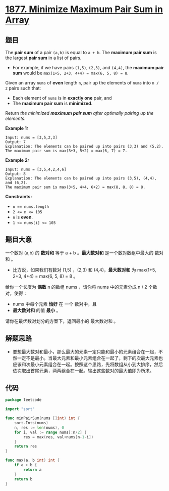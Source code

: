 # [1877. Minimize Maximum Pair Sum in Array](https://leetcode.com/problems/minimize-maximum-pair-sum-in-array/)


## 题目

The **pair sum** of a pair `(a,b)` is equal to `a + b`. The **maximum pair sum** is the largest **pair sum** in a list of pairs.

- For example, if we have pairs `(1,5)`, `(2,3)`, and `(4,4)`, the **maximum pair sum** would be `max(1+5, 2+3, 4+4) = max(6, 5, 8) = 8`.

Given an array `nums` of **even** length `n`, pair up the elements of `nums` into `n / 2` pairs such that:

- Each element of `nums` is in **exactly one** pair, and
- The **maximum pair sum** is **minimized**.

Return *the minimized **maximum pair sum** after optimally pairing up the elements*.

**Example 1:**

```
Input: nums = [3,5,2,3]
Output: 7
Explanation: The elements can be paired up into pairs (3,3) and (5,2).
The maximum pair sum is max(3+3, 5+2) = max(6, 7) = 7.
```

**Example 2:**

```
Input: nums = [3,5,4,2,4,6]
Output: 8
Explanation: The elements can be paired up into pairs (3,5), (4,4), and (6,2).
The maximum pair sum is max(3+5, 4+4, 6+2) = max(8, 8, 8) = 8.
```

**Constraints:**

- `n == nums.length`
- `2 <= n <= 105`
- `n` is **even**.
- `1 <= nums[i] <= 105`

## 题目大意

一个数对 (a,b) 的 **数对和** 等于 a + b 。**最大数对和** 是一个数对数组中最大的 数对和 。

- 比方说，如果我们有数对 (1,5) ，(2,3) 和 (4,4)，**最大数对和** 为 max(1+5, 2+3, 4+4) = max(6, 5, 8) = 8 。

给你一个长度为 **偶数** n 的数组 nums ，请你将 nums 中的元素分成 n / 2 个数对，使得：

- nums 中每个元素 **恰好** 在 一个 数对中，且
- **最大数对和** 的值 **最小** 。

请你在最优数对划分的方案下，返回最小的 最大数对和 。

## 解题思路

- 要想最大数对和最小，那么最大的元素一定只能和最小的元素组合在一起，不然一定不是最小。当最大元素和最小元素组合在一起了，剩下的次最大元素也应该和次最小元素组合在一起。按照这个思路，先将数组从小到大排序，然后依次取出首尾元素，两两组合在一起。输出这些数对的最大值即为所求。

## 代码

```go
package leetcode

import "sort"

func minPairSum(nums []int) int {
	sort.Ints(nums)
	n, res := len(nums), 0
	for i, val := range nums[:n/2] {
		res = max(res, val+nums[n-1-i])
	}
	return res
}

func max(a, b int) int {
	if a > b {
		return a
	}
	return b
}
```
